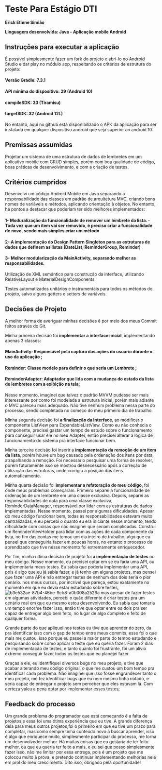 # Teste Para Estágio DTI

**Erick Etiene Simião**

**Linguagem desenvolvida: Java - Aplicação mobile Android**

## Instruções para executar a aplicação
É possível simplesmente fazer um fork do projeto e abrí-lo no Android Studio e dar play no módulo app, respeitando os critérios de estrutura do projeto:
#### Versão Gradle: 7.3.1
#### API minima do dispositivo: 29 (Android 10)
#### compileSDK: 33 (Tiramisu)
#### targetSDK: 32 (Android 12L)
No entanto, aqui no github está disponibilizado o APK da aplicação para ser instalada em qualquer dispositivo android que seja superior ao android 10.

## Premissas assumidas
Projetar um sistema de uma estrutura de dados de lembretes em um aplicativo mobile com CRUD simples, 
porém com boa qualidade de código, boas práticas de desenvolvimento, e com a criação de testes.

## Critérios cumpridos
Desenvolvi um código Android Mobile em Java separando a responsabilidade das classes em padrão de arquitetura MVC, criando
bons nomes de variáveis e métodos, aplicando orientação à objetos.
No entanto, há pontos a destacar que poderiam ter sido melhores implementados:
#### 1- Moduralização da funcionalidade de remover um lembrete da lista. - Toda vez que um ítem vai ser removido, é preciso criar a funcionalidade de novo, sendo mais simples criar um método
#### 2- A implementação do Design Pattern Singleton para as estruturas de dados que definem as listas (DateList, ReminderGroup, Reminder)
#### 3- Melhor modularização da MainActivity, separando melhor as responsabilidades.

Utilização de XML semântico para construção da interface, utilizando RelativeLayout e MaterialDesignComponents

Testes automatizados unitários e instrumentais para todos os métodos do projeto, salvo alguns getters e setters de variáveis.


## Decisões de Projeto
A melhor forma de averiguar minhas decisões é por meio dos meus Commit feitos através do Git.

Minha primeira decisão foi **implementar a interface inicial**, 
implementando apenas 3 classes:
#### MainActivity: Responsável pela captura das ações do usuário durante o uso da aplicação ;
#### Reminder: Classe modelo para definir o que seria um Lembrete ;
#### ReminderAdapter: Adaptador que lida com a mudança do estado da lista de lembretes com a exibição na tela;
Nesse momento, imaginei que talvez o padrão MVVM pudesse ser mais interessante por como foi modelada a estrutura inicial, porém mais adiante o MVC pareceu mais adequado.
Não tive nenhum problema nessa parte do processo, sendo completada no começo do meu primeiro dia de trabalho.

Minha segunda decisão foi **a finalização da interface**, 
ao modificar o componente ListView para ExpandableListView.
Como eu não conhecia o componente, precisei gastar um tempo de estudo sobre o funcionamento para conseguir usar ele no meu Adapter, então precisei alterar a lógica de funcionamento do sistema pra interface funcionar bem.

Minha terceira decisão foi inserir a **implementação da remoção de um item da lista**, 
porém houve um bug causado pela ordenação dos itens por data, atrapalhando a remoção.
Foi necessário pesquisar uma forma de resolver, porém futuramente isso se mostrou desnecessário após a correção de utilização das estruturas, onde corrigiu a posição dos itens automaticamente.


Minha quarta decisão foi **implementar a refatoração do meu código**, foi onde meus problemas começaram.
Primeiro separei a funcionalidade de ordenação de um lembrete em uma classe exclusíva.
Depois, separei as responsabilidades de data para uma classe exclusiva, ReminderDataManager, responsável por lidar com as estruturas de dados implementadas.
Nesse momento, passei por algumas dificuldades. Apesar do meu código funcionar bem, todas as responsabilidades estavam muito centralizadas, 
e eu percebi o quanto eu era iniciante nesse momento, tendo dificuldade com coisas que não imaginei que seriam complicadas.
Construi um ReminderViewHolder para lidar com as ações de cada componente da lista, no fim das contas me tomou um dia inteiro de trabalho, 
algo que eu pensei que conseguiria fazer em poucas horas, no entanto o processo de aprendizado que tive nesse momento foi extremamente enriquecedor.

Por fim, minha ultima decisão de projeto foi **a implementação de testes** no meu código.
Nesse momento, eu precisei optar em se eu faria uma API, ou implementaria meus testes.
Eu sabia que poderia implementar uma API, pois é algo que eu já sabia fazer, e já tenho em alguns projetos, mas pensei que fazer uma API e não entregar testes de nenhum dos dois seria o pior cenário.
nos meus cursos, por incrível que pareça, estou exatamente no momento em que eu devia estar estudando sobre testes,
![b3e532ae-87b4-46be-9cb8-a0b008a2526a](https://github.com/lamenkazu/ReminderDTITesteEstagio/assets/23318318/e63280c0-522b-4844-9d7f-eec998a47497)
mas apesar de fazer testes em algumas atividades, percebi o quão diferente é criar testes pra um cenário real em que eu mesmo estou desenvolvendo. Eu sabia que tomaria um tempo enorme fazer isso, 
então tive que optar entre os dois pra ser capaz de entregar algo bem feito, no lugar de algo completo e feito de qualquer forma.

Grande parte do que apliquei nos testes eu tive que aprender do zero, da pra identificar isso com o gap de tempo entre meus commits, esse foi o que mais me custou, 
isso porque eu passei a maior parte do tempo estudando e pesquisando sobre como aplicar o teste que eu queria fazer. Foram 2 dias de implementação de testes,
e tanto quanto foi frustrante, foi um alívio extremo conseguir fazer todos os testes que eu planejei fazer.

Graças a ele, eu identifiquei diversos bugs no meu projeto, e tive que acabar alterando meu código original, o que me custou um bom tempo pra identificar cada problema.
Não imaginei que isso fosse engrandecer tanto o meu projeto, me fez identificar bugs que eu nem mesmo tinha notado, e seria capaz de entregar o projeto sem perceber que eles estavam lá.
Com certeza valeu a pena optar por implementar esses testes;


## Feedback do processo
Um grande problema do programador que está começando é a falta de projetos,e essa foi uma ótima experiência que eu tive. 
A grande diferença dela para meus outros projetos,foi o primeiro em que eu tive um prazo para completar, 
mas como sempre tinha conteúdo novo a buscar aprender, isso é algo que enriquece muito, simplesmente participar do processo, me torna um desenvolvedor melhor.
Há muitas coisas que eu gostaria de ter feito melhor, ou que eu queria ter feito a mais, e eu sei que posso simplesmente fazer isso, 
não me limitar por essa entrega, pois é um projeto que me colocou muito à prova, e pretendo continuar implementando melhorias nele em prol do meu crescimento.
Dito isso, obrigado pela oportunidade!
